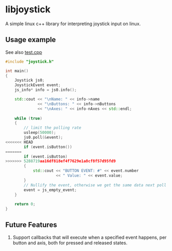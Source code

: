 # libjoystick
A simple linux c++ library for interpreting joystick input on linux.

## Usage example

See also [test.cpp](test.cpp)

```cpp
#include "joystick.h"

int main()
{
    Joystick js0;
    JoystickEvent event;
    js_info* info = js0.info();

    std::cout << "\nName: " << info->name
              << "\nButtons: " << info->nButtons
              << "\nAxes: " << info-nAxes << std::endl;
    
    while (true)
    {
        // limit the polling rate
        usleep(50000);
        js0.poll(&event);
<<<<<<< HEAD
        if (event.isButton())
=======
        if (event.isButton)
>>>>>>> 5288719aa16df818ef4f7629e1a8cf8f57d95fd9
        {
            std::cout << "BUTTON EVENT: #" << event.number
                      << " Value: " << event.value;
        }
        // Nullify the event, otherwise we get the same data next poll (nothing has replaced it)
        event = js_empty_event;
    }
    
    return 0;
}
```

## Future Features

1. Support callbacks that will execute when a specified event happens, per button and axis, both for pressed and released states.